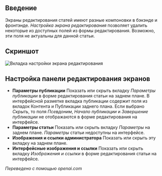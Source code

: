 <!-- Filename: J6.x:_Article_Edit_Configure_Edit_Screen / Display title: Статья: Редактирование - Настройка экрана редактирования  -->

## Введение

Экраны редактирования статей имеют разные компоновки в бэкэнде и фронтэнде. *Настройка экрана редактирования* позволяет удалить некоторые из доступных полей из формы редактирования. Возможно, эти поля не актуальны для данной статьи.

## Скриншот

![Вкладка настройки экрана редактирования](../../../en/images/articles/articles-edit-configure-edit-screen-tab.png)

## Настройка панели редактирования экранов

- **Параметры публикации** Показать или скрыть вкладку *Параметры 
  публикации* в форме редактирования статьи на заднем плане. В 
  интерфейсной разметке вкладка публикации содержит поля из вкладок 
  Контента и Публикации заднего плана. Если выбрано *Скрыть*, то поля 
  *Псевдоним*, *Начало публикации* и *Завершение публикации* не 
  отображаются в форме редактирования на интерфейсе.
- **Параметры статьи** Показать или скрыть вкладку *Параметры* на заднем 
  плане. *Параметры* статьи недоступны на интерфейсе.
- **Изображения и ссылки администратора** Показать или скрыть эту вкладку на 
  заднем плане.
- **Интерфейсные изображения и ссылки** Показать или скрыть вкладку 
  *Изображения и ссылки* в форме редактирования статьи на интерфейсе.

*Переведено с помощью openai.com*

